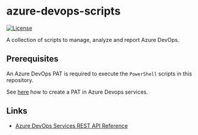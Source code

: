 # azure-devops-scripts

[![License](https://img.shields.io/badge/license-Apache%20License%202.0-blue.svg)](https://github.com/rufer7/azure-devops-scripts/blob/main/LICENSE)

A collection of scripts to manage, analyze and report Azure DevOps.

## Prerequisites

An Azure DevOps PAT is required to execute the `PowerShell` scripts in this repository.

See [here](https://learn.microsoft.com/en-us/azure/devops/organizations/accounts/use-personal-access-tokens-to-authenticate?view=azure-devops&tabs=Windows#create-a-pat) how to create a PAT in Azure Devops services.

## Links

- [Azure DevOps Services REST API Reference](https://learn.microsoft.com/en-us/rest/api/azure/devops/?view=azure-devops-rest-7.2)
